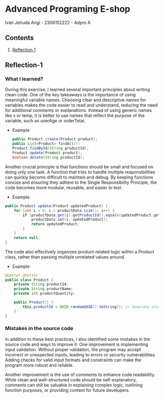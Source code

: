 # Advanced Programing E-shop
Ivan Jehuda Angi - 2306152222 - Adpro A 
## Contents
1.  [Reflection 1](#reflection-1)

## Reflection-1
### What I  learned?
During this exercise, I learned several important principles about writing clean code. One of the key takeaways is the importance of using meaningful variable names. Choosing clear and descriptive names for variables makes the code easier to read and understand, reducing the need for additional comments or explanations. Instead of using generic names like x or temp, it is better to use names that reflect the purpose of the variable, such as userAge or orderTotal.
- Example
    ```java
  public Product create(Product product);
    public List<Product> findAll();
    Product findById(String productId);
    Product update(Product product);
    boolean delete(String productId);

  ```
Another crucial principle is that functions should be small and focused on doing only one task. A function that tries to handle multiple responsibilities can quickly become difficult to maintain and debug. By keeping functions concise and ensuring they adhere to the Single Responsibility Principle, the code becomes more modular, reusable, and easier to test.
- Example
```java
public Product update(Product updatedProduct) {
    for (int i = 0; i < productData.size(); i++) {
        if (productData.get(i).getProductId().equals(updatedProduct.getProductId())) {
            productData.set(i, updatedProduct);
            return updatedProduct;
        }
    }
    return null;
}
  ```
The code also effectively organizes product-related logic within a Product class, rather than passing multiple unrelated values around.

- Example
```java
@Getter @Setter
public class Product {
    private String productId;
    private String productName;
    private int productQuantity;

    public Product() {
        this.productId = UUID.randomUUID().toString(); // Generate unique ID
    }
}
  ```






### Mistakes in the source code
In addition to these best practices, I also identified some mistakes in the source code and ways to improve it. One improvement is implementing input validation. Without proper validation, the program may accept incorrect or unexpected inputs, leading to errors or security vulnerabilities. Adding checks for valid input formats and constraints can make the program more robust and reliable.

Another improvement is the use of comments to enhance code readability. While clean and well-structured code should be self-explanatory, comments can still be valuable in explaining complex logic, outlining function purposes, or providing context for future developers. 
